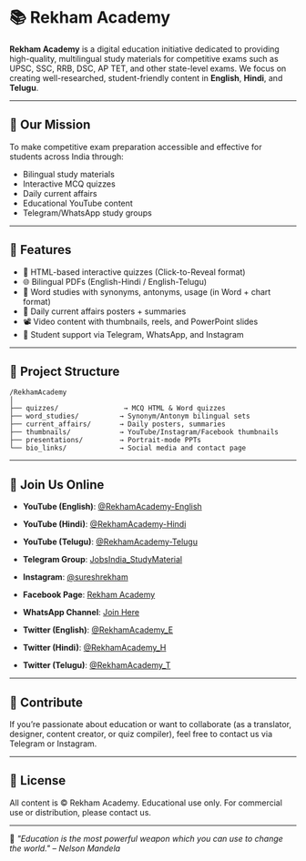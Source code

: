 # 📚 Rekham Academy

**Rekham Academy** is a digital education initiative dedicated to providing high-quality, multilingual study materials for competitive exams such as UPSC, SSC, RRB, DSC, AP TET, and other state-level exams. We focus on creating well-researched, student-friendly content in **English**, **Hindi**, and **Telugu**.

---

## 🎯 Our Mission

To make competitive exam preparation accessible and effective for students across India through:
- Bilingual study materials
- Interactive MCQ quizzes
- Daily current affairs
- Educational YouTube content
- Telegram/WhatsApp study groups

---

## 📌 Features

- 📝 HTML-based interactive quizzes (Click-to-Reveal format)
- 🌐 Bilingual PDFs (English-Hindi / English-Telugu)
- 🧠 Word studies with synonyms, antonyms, usage (in Word + chart format)
- 📅 Daily current affairs posters + summaries
- 📽️ Video content with thumbnails, reels, and PowerPoint slides
- 💬 Student support via Telegram, WhatsApp, and Instagram

---

## 📎 Project Structure

```
/RekhamAcademy
│
├── quizzes/                → MCQ HTML & Word quizzes
├── word_studies/          → Synonym/Antonym bilingual sets
├── current_affairs/       → Daily posters, summaries
├── thumbnails/            → YouTube/Instagram/Facebook thumbnails
├── presentations/         → Portrait-mode PPTs
└── bio_links/             → Social media and contact page
```

---

## 📲 Join Us Online

- **YouTube (English)**: [@RekhamAcademy-English](https://www.youtube.com/@RekhamAcademy-English)  
- **YouTube (Hindi)**: [@RekhamAcademy-Hindi](https://www.youtube.com/@RekhamAcademy-Hindi)  
- **YouTube (Telugu)**: [@RekhamAcademy-Telugu](https://www.youtube.com/@RekhamAcademy-Telugu)

- **Telegram Group**: [JobsIndia_StudyMaterial](https://t.me/JobsIndia_StudyMaterial)  
- **Instagram**: [@sureshrekham](https://www.instagram.com/sureshrekham/)  
- **Facebook Page**: [Rekham Academy](https://www.facebook.com/share/16iqpv4QPJ/)  
- **WhatsApp Channel**: [Join Here](https://whatsapp.com/channel/0029VbAhaTi0LKZ4vRhEh31K)

- **Twitter (English)**: [@RekhamAcademy_E](https://twitter.com/RekhamAcademy_E)  
- **Twitter (Hindi)**: [@RekhamAcademy_H](https://twitter.com/RekhamAcademy_H)  
- **Twitter (Telugu)**: [@RekhamAcademy_T](https://twitter.com/RekhamAcademy_T)

---

## 🤝 Contribute

If you’re passionate about education or want to collaborate (as a translator, designer, content creator, or quiz compiler), feel free to contact us via Telegram or Instagram.

---

## 🪪 License

All content is © Rekham Academy. Educational use only. For commercial use or distribution, please contact us.

---

📌 _"Education is the most powerful weapon which you can use to change the world." – Nelson Mandela_
